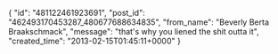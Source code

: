  {
   "id": "481122461923691",
   "post_id": "462493170453287_480677688634835",
   "from_name": "Beverly Berta Braakschmack",
   "message": "that's why you liened the shit outta it",
   "created_time": "2013-02-15T01:45:11+0000"
 }
